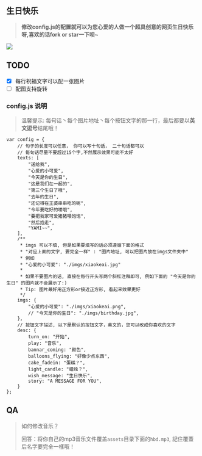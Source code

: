 ## 生日快乐

> <b>修改config.js的配置就可以为您心爱的人做一个超具创意的网页生日快乐呀,喜欢的话fork or star一下呗~</b>

<img src="https://github.com/AJLoveChina/loveBalloon/blob/master/static/github-star.png" />

## TODO
* [x] 每行祝福文字可以配一张图片
* [ ] 配图支持旋转

### config.js 说明
> 温馨提示: 每句话丶每个图片地址丶每个按钮文字的那一行，最后都要以**英文逗号**结尾哦！
```text
var config = {
    // 句子的长度可以任意， 你可以写十句话， 二十句话都可以
    // 每句话尽量不要超过15个字,不然展示效果可能不太好
    texts: [
        "送给我",
        "心爱的小可爱",
        "今天是你的生日",
        "这是我们在一起的",
        "第三个生日了哦",
        "去年的生日",
        "还记得在王婆串串吃的呢",
        "今年要吃好的喽哦",
        "要把我家可爱猪猪喂饱饱",
        "然后抱走",
        "YAMI~~",
    ],
    /**
     * imgs 可以不填, 但是如果要填写的话必须遵循下面的格式
     * "对应上面的文字, 要完全一样" : "图片地址, 可以把图片放在imgs文件夹中"
     * 例如
     * "心爱的小可爱": "./imgs/xiaokeai.jpg"
     *
     * 如果不要图片的话, 直接在每行开头写两个斜杠注释即可, 例如下面的 "今天是你的生日" 的图片就不会展示了:)
     * Tip: 图片最好用正方形or接近正方形, 看起来效果更好
     */
    imgs: {
        "心爱的小可爱": "./imgs/xiaokeai.png",
        // "今天是你的生日": "./imgs/birthday.jpg",
    },
    // 按钮文字描述, 以下是默认的按钮文字，英文的，您可以改成你喜欢的文字
    desc: {
        turn_on: "开始",
        play: "音乐",
        bannar_coming: "颜色",
        balloons_flying: "好像少点东西",
        cake_fadein: "蛋糕？",
        light_candle: "蜡烛？",
        wish_message: "生日快乐",
        story: "A MESSAGE FOR YOU",
    }
};
```

## QA
> 如何修改音乐？
> 
> 回答：将你自己的mp3音乐文件覆盖`assets`目录下面的`hbd.mp3`, 記住覆蓋后名字要完全一樣哦！
